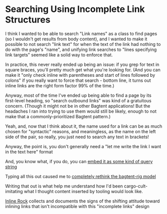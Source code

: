 # Searching Using Incomplete Link Structures

I think I wanted to be able to search "Link names" as a class to find pages (so I wouldn't get results from body content), and I wanted to make it possible to not search "link text" for when the text of the link had nothing to do with the page's "name", and unifying link searches to "lines specifying link targets" seemed like a solid way to enforce that.

In practice, this never really ended up being an issue: if you grep for text in square braces, you'll pretty much get what you're looking for. (And you can make it "only check inline with parentheses and start of lines followed by colons" if you really want to force that search - bottom line, it turns out inline links are the right form factor 99% of the time.)

Anyway, most of the time I've ended up being able to find a page by its first-level heading, so "search outbound links" was kind of a gratuitous concern. (Though it might not be in other Bagtent applications! But the headaches I ran into trying to use them would still be likely, enough to not make that a commonly-prioritized Bagtent pattern.)

Yeah, and, now that I think about it, the name used for a link can be as much chosen for "syntactic" reasons, and meaningless, as the name on the left side of the pair, so really, you just need to search any text in brackets!

Anyway, the point is, you don't generally need a "let me write the link I want in the text here" format

And, you know what, if you do, you can [embed it as some kind of query string](btrtq-ty8za-8natk-cmerg-h8k45)

Typing all this out caused me to [completely rethink the bagtent-rig model](j18x2-56k4r-wraa7-f4xvy-e57gg)

Writing that out is what help me understand how I'd been cargo-cult-imitating what I thought content inserted by tooling would look like.

[Inline Rock](t2m2g-73fjy-r58h9-406ky-mz9re) collects and documents the signs of the shifting attitude toward inlining links that isn't incompatible with this "incomplete links" design
